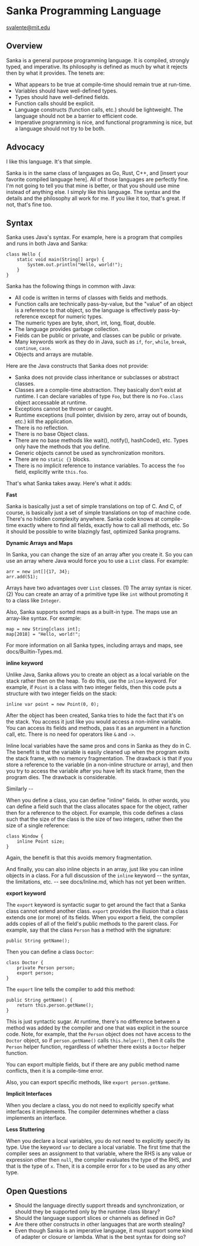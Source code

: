 Sanka Programming Language
==========================

svalente@mit.edu

## Overview

Sanka is a general purpose programming language. It is compiled,
strongly typed, and imperative. Its philosophy is defined as much by
what it rejects then by what it provides. The tenets are:

* What appears to be true at compile-time should remain true at run-time.
* Variables should have well-defined types.
* Types should have well-defined fields.
* Function calls should be explicit.
* Language constructs (function calls, etc.) should be lightweight.
  The language should not be a barrier to efficient code.
* Imperative programming is nice, and functional programming is nice, but
  a language should not try to be both.

## Advocacy

I like this language. It's that simple.

Sanka is in the same class of languages as Go, Rust, C++, and [insert
your favorite compiled language here]. All of those languages are
perfectly fine. I'm not going to tell you that mine is better, or that
you should use mine instead of anything else. I simply like this
language. The syntax and the details and the philosophy all work for
me. If you like it too, that's great. If not, that's fine too.

## Syntax

Sanka uses Java's syntax. For example, here is a program that compiles
and runs in both Java and Sanka:

~~~
class Hello {
    static void main(String[] argv) {
        System.out.println("Hello, world!");
    }
}
~~~

Sanka has the following things in common with Java:

* All code is written in terms of classes with fields and methods.
* Function calls are technically pass-by-value, but the "value" of an
  object is a reference to that object, so the language is effectively
  pass-by-reference except for numeric types.
* The numeric types are byte, short, int, long, float, double.
* The language provides garbage collection.
* Fields can be public or private, and classes can be public or private.
* Many keywords work as they do in Java, such as `if`, `for`, `while`,
  `break`, `continue`, `case`.
* Objects and arrays are mutable.

Here are the Java constructs that Sanka does not provide:

* Sanka does not provide class inheritance or subclasses or abstract classes.
* Classes are a compile-time abstraction. They basically don't exist at
  runtime. I can declare variables of type `Foo`, but there is no `Foo.class`
  object accessable at runtime.
* Exceptions cannot be thrown or caught.
* Runtime exceptions (null pointer, division by zero, array out of bounds,
  etc.) kill the application.
* There is no reflection.
* There is no base Object class.
* There are no base methods like wait(), notify(), hashCode(), etc. Types
  only have the methods that you define.
* Generic objects cannot be used as synchronization monitors.
* There are no `static {}` blocks.
* There is no implicit reference to instance variables. To access the `foo`
  field, explicitly write `this.foo`.

That's what Sanka takes away. Here's what it adds:

**Fast**

Sanka is basically just a set of simple translations on top of C. And
C, of course, is basically just a set of simple translations on top of
machine code. There's no hidden complexity anywhere. Sanka code knows
at compile-time exactly where to find all fields, exactly how to call
all methods, etc. So it should be possible to write blazingly fast,
optimized Sanka programs.

**Dynamic Arrays and Maps**

In Sanka, you can change the size of an array after you create it.  So
you can use an array where Java would force you to use a `List` class.
For example:
~~~
arr = new int[]{17, 34};
arr.add(51);
~~~

Arrays have two advantages over `List` classes. (1) The array syntax
is nicer. (2) You can create an array of a primitive type like `int`
without promoting it to a class like `Integer`.

Also, Sanka supports sorted maps as a built-in type. The maps use an
array-like syntax. For example:
~~~
map = new String[class int];
map[2018] = "Hello, world!";
~~~

For more information on all Sanka types, including arrays and maps,
see docs/Builtin-Types.md.

**inline keyword**

Unlike Java, Sanka allows you to create an object as a local variable
on the stack rather then on the heap. To do this, use the `inline`
keyword. For example, if `Point` is a class with two integer fields,
then this code puts a structure with two integer fields on the stack:
~~~
inline var point = new Point(0, 0);
~~~

After the object has been created, Sanka tries to hide the fact that
it's on the stack. You access it just like you would access a
non-inline variable. You can access its fields and methods, pass it as
an argument in a function call, etc. There is no need for operators
like `&` and `->`.

Inline local variables have the same pros and cons in Sanka as they do
in C. The benefit is that the variable is easily cleaned up when the
program exits the stack frame, with no memory fragmentation. The
drawback is that if you store a reference to the variable (in a
non-inline structure or array), and then you try to access the
variable after you have left its stack frame, then the program
dies. The drawback is considerable.

Similarly --

When you define a class, you can define "inline" fields. In other
words, you can define a field such that the class allocates space for
the object, rather then for a reference to the object. For example,
this code defines a class such that the size of the class is the size
of two integers, rather then the size of a single reference:
~~~
class Window {
    inline Point size;
}
~~~

Again, the benefit is that this avoids memory fragmentation.

And finally, you can also inline objects in an array, just like you
can inline objects in a class. For a full discussion of the `inline`
keyword -- the syntax, the limitations, etc. -- see docs/Inline.md,
which has not yet been written.

**export keyword**

The `export` keyword is syntactic sugar to get around the fact that a
Sanka class cannot extend another class. `export` provides the
illusion that a class extends one (or more) of its fields. When you
export a field, the compiler adds copies of all of the field's public
methods to the parent class. For example, say that the class `Person`
has a method with the signature:
~~~
public String getName();
~~~
Then you can define a class `Doctor`:
~~~
class Doctor {
    private Person person;
    export person;
}
~~~
The `export` line tells the compiler to add this method:
~~~
public String getName() {
    return this.person.getName();
}
~~~

This is just syntactic sugar. At runtime, there's no difference
between a method was added by the compiler and one that was explicit
in the source code. Note, for example, that the `Person` object does
not have access to the `Doctor` object, so if `person.getName()` calls
`this.helper()`, then it calls the `Person` helper function,
regardless of whether there exists a `Doctor` helper function.

You can export multiple fields, but if there are any public method
name conflicts, then it is a compile-time error.

Also, you can export specific methods, like `export person.getName`.

**Implicit Interfaces**

When you declare a class, you do not need to explicitly specify what
interfaces it implements. The compiler determines whether a class
implements an interface.

**Less Stuttering**

When you declare a local variables, you do not need to explicitly
specify its type. Use the keyword `var` to declare a local
variable. The first time that the compiler sees an assignment to that
variable, where the RHS is any value or expression other then `null`,
the compiler evaluates the type of the RHS, and that is the type of
`x`.  Then, it is a compile error for `x` to be used as any other
type.

## Open Questions

* Should the language directly support threads and synchronization,
  or should they be supported only by the runtime class library?
* Should the language support slices or channels as defined in Go?
* Are there other constructs in other languages that are worth stealing?
* Even though Sanka is an imperative language, it must support some kind of
  adapter or closure or lambda. What is the best syntax for doing so?
